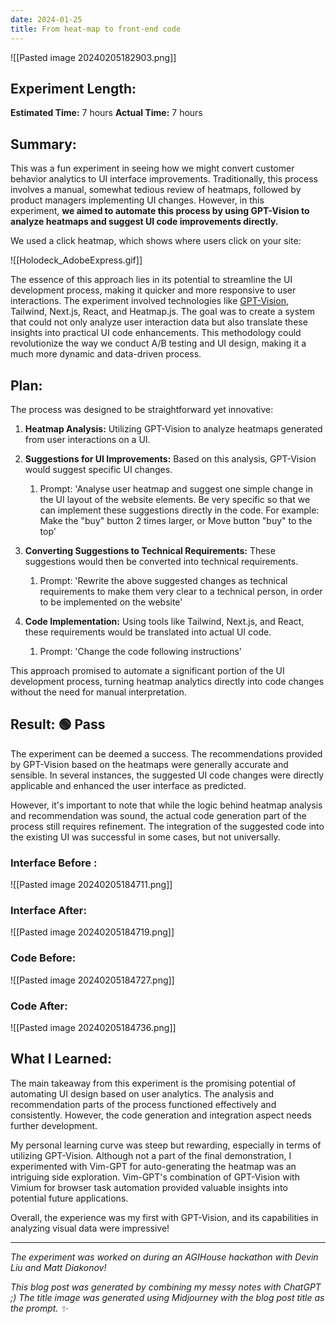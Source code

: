 ```yaml
---
date: 2024-01-25
title: From heat-map to front-end code
---
```




![[Pasted image 20240205182903.png]]

## **Experiment Length:**

**Estimated Time:** 7 hours
**Actual Time:** 7 hours

## **Summary:**

This was a fun experiment in seeing how we might convert customer behavior analytics to UI interface improvements. Traditionally, this process involves a manual, somewhat tedious review of heatmaps, followed by product managers implementing UI changes. However, in this experiment, **we aimed to automate this process by using GPT-Vision to analyze heatmaps and suggest UI code improvements directly.**

We used a click heatmap, which shows where users click on your site:

![[Holodeck_AdobeExpress.gif]]

The essence of this approach lies in its potential to streamline the UI development process, making it quicker and more responsive to user interactions. The experiment involved technologies like [GPT-Vision](https://platform.openai.com/docs/guides/vision), Tailwind, Next.js, React, and Heatmap.js. The goal was to create a system that could not only analyze user interaction data but also translate these insights into practical UI code enhancements. This methodology could revolutionize the way we conduct A/B testing and UI design, making it a much more dynamic and data-driven process.

## **Plan:**

The process was designed to be straightforward yet innovative:

1. **Heatmap Analysis:** Utilizing GPT-Vision to analyze heatmaps generated from user interactions on a UI.
2. **Suggestions for UI Improvements:** Based on this analysis, GPT-Vision would suggest specific UI changes.
    1. Prompt: 'Analyse user heatmap and suggest one simple change in the UI layout of the website elements. Be very specific so that we can implement these suggestions directly in the code. For example: Make the "buy" button 2 times larger, or Move button "buy" to the top'
3. **Converting Suggestions to Technical Requirements:** These suggestions would then be converted into technical requirements.
    1. Prompt: 'Rewrite the above suggested changes as technical requirements to make them very clear to a technical person, in order to be implemented on the website'

1. **Code Implementation:** Using tools like Tailwind, Next.js, and React, these requirements would be translated into actual UI code.
    1. Prompt: 'Change the code following instructions'

This approach promised to automate a significant portion of the UI development process, turning heatmap analytics directly into code changes without the need for manual interpretation.

## **Result: 🟢 Pass**

The experiment can be deemed a success. The recommendations provided by GPT-Vision based on the heatmaps were generally accurate and sensible. In several instances, the suggested UI code changes were directly applicable and enhanced the user interface as predicted.

However, it's important to note that while the logic behind heatmap analysis and recommendation was sound, the actual code generation part of the process still requires refinement. The integration of the suggested code into the existing UI was successful in some cases, but not universally.

### Interface Before :

![[Pasted image 20240205184711.png]]

### Interface After:

![[Pasted image 20240205184719.png]]

### Code Before:

![[Pasted image 20240205184727.png]]

### Code After:

![[Pasted image 20240205184736.png]]

## **What I Learned:**

The main takeaway from this experiment is the promising potential of automating UI design based on user analytics. The analysis and recommendation parts of the process functioned effectively and consistently. However, the code generation and integration aspect needs further development.

My personal learning curve was steep but rewarding, especially in terms of utilizing GPT-Vision. Although not a part of the final demonstration, I experimented with Vim-GPT for auto-generating the heatmap was an intriguing side exploration. Vim-GPT's combination of GPT-Vision with Vimium for browser task automation provided valuable insights into potential future applications.

Overall, the experience was my first with GPT-Vision, and its capabilities in analyzing visual data were impressive!

---

_The experiment was worked on during an AGIHouse hackathon with Devin Liu and Matt Diakonov!_

_This blog post was generated by combining my messy notes with ChatGPT ;) The title image was generated using Midjourney with the blog post title as the prompt. ✨_